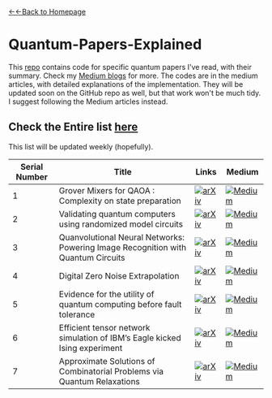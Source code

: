 [←←Back to Homepage](https://monitsharma.github.io/)

# Quantum-Papers-Explained
This [repo](https://github.com/MonitSharma/Quantum-Papers-Explained-with-Code) contains code for specific quantum papers I've read, with their summary. Check my [Medium blogs](https://medium.com/@_monitsharma) for more.
The codes are in the medium articles, with detailed explanations of the implementation. They will be updated soon on the GitHub repo as well, but that work won't be much tidy. I suggest following the Medium articles instead.

## Check the Entire list [here](https://medium.com/@_monitsharma/list/quantum-papers-explained-0d2169569685)
This list will be updated weekly (hopefully).

| Serial Number | Title                                         | Links     | Medium                                                                                |
| ------------- | ----------------------------------------- |----------------------------------------------------------------------------------------- |------------------------------------|
| 1             | Grover Mixers for QAOA : Complexity on state preparation  | [![arXiv](https://img.shields.io/badge/arXiv-<COLOR>.svg)](https://arxiv.org/abs/2006.00354) |  [![Medium](https://img.shields.io/badge/Medium-12100E?style=for-the-badge&logo=medium&logoColor=white)](https://medium.com/@_monitsharma/grover-mixers-for-qaoa-shifting-complexity-from-mixer-design-to-state-preparation-6b06ab61723a) |
| 2             | Validating quantum computers using randomized model circuits | [![arXiv](https://img.shields.io/badge/arXiv-<COLOR>.svg)](https://arxiv.org/abs/1811.12926) |  [![Medium](https://img.shields.io/badge/Medium-12100E?style=for-the-badge&logo=medium&logoColor=white)](https://medium.com/@_monitsharma/validating-quantum-computers-using-randomized-model-circuits-quantum-volume-fba055da3c71) |
| 3             |Quanvolutional Neural Networks: Powering Image Recognition with Quantum Circuits| [![arXiv](https://img.shields.io/badge/arXiv-<COLOR>.svg)](https://arxiv.org/abs/1904.04767) |  [![Medium](https://img.shields.io/badge/Medium-12100E?style=for-the-badge&logo=medium&logoColor=white)](https://medium.com/@_monitsharma/quanvolutional-neural-networks-powering-image-recognition-with-quantum-circuits-388e2567fe9) |
| 4             |Digital Zero Noise Extrapolation| [![arXiv](https://img.shields.io/badge/arXiv-<COLOR>.svg)](https://arxiv.org/abs/2005.10921) |  [![Medium](https://img.shields.io/badge/Medium-12100E?style=for-the-badge&logo=medium&logoColor=white)](https://medium.com/@_monitsharma/quanvolutional-neural-networks-powering-image-recognition-with-quantum-circuits-388e2567fe9) |
| 5             |Evidence for the utility of quantum computing before fault tolerance| [![arXiv](https://img.shields.io/badge/arXiv-<COLOR>.svg)](https://www.nature.com/articles/s41586-023-06096-3) |  [![Medium](https://img.shields.io/badge/Medium-12100E?style=for-the-badge&logo=medium&logoColor=white)](https://medium.com/@_monitsharma/evidence-for-the-utility-of-quantum-computing-before-fault-tolerance-or-maybe-not-b31a3b6d98ee) |
| 6             |Efficient tensor network simulation of IBM’s Eagle kicked Ising experiment| [![arXiv](https://img.shields.io/badge/arXiv-<COLOR>.svg)](https://arxiv.org/abs/2306.14887) |  [![Medium](https://img.shields.io/badge/Medium-12100E?style=for-the-badge&logo=medium&logoColor=white)](https://medium.com/@_monitsharma/evidence-for-the-utility-of-quantum-computing-before-fault-tolerance-or-maybe-not-b31a3b6d98ee) |
| 7             |Approximate Solutions of Combinatorial Problems via Quantum Relaxations| [![arXiv](https://img.shields.io/badge/arXiv-<COLOR>.svg)](https://arxiv.org/abs/2111.03167) |  [![Medium](https://img.shields.io/badge/Medium-12100E?style=for-the-badge&logo=medium&logoColor=white)](https://medium.com/@_monitsharma/approximate-solutions-of-combinatorial-problems-via-quantum-relaxations-7c3c05a50641) |
